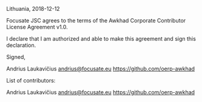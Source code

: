 Lithuania, 2018-12-12

Focusate JSC agrees to the terms of the Awkhad Corporate Contributor License
Agreement v1.0.

I declare that I am authorized and able to make this agreement and sign this
declaration.

Signed,

Andrius Laukavičius andrius@focusate.eu https://github.com/oerp-awkhad

List of contributors:

Andrius Laukavičius andrius@focusate.eu https://github.com/oerp-awkhad
